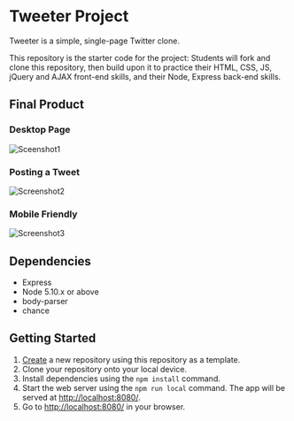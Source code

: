 # Tweeter Project

Tweeter is a simple, single-page Twitter clone.

This repository is the starter code for the project: Students will fork and clone this repository, then build upon it to practice their HTML, CSS, JS, jQuery and AJAX front-end skills, and their Node, Express back-end skills.

## Final Product

### Desktop Page
![Sceenshot1](https://user-images.githubusercontent.com/101907461/165879795-3e3e5692-18c5-4b65-8498-981e5cfc9e47.png)

### Posting a Tweet
![Screenshot2](https://user-images.githubusercontent.com/101907461/165880016-5e067bb1-d6d7-41df-b954-01be11bef7f6.png)

### Mobile Friendly
![Screenshot3](https://user-images.githubusercontent.com/101907461/165880186-cc7e3a77-0c44-4471-978a-5cf3832ef975.png)

## Dependencies

- Express
- Node 5.10.x or above
- body-parser
- chance

## Getting Started

1. [Create](https://docs.github.com/en/repositories/creating-and-managing-repositories/creating-a-repository-from-a-template) a new repository using this repository as a template.
2. Clone your repository onto your local device.
3. Install dependencies using the `npm install` command.
3. Start the web server using the `npm run local` command. The app will be served at <http://localhost:8080/>.
4. Go to <http://localhost:8080/> in your browser.
